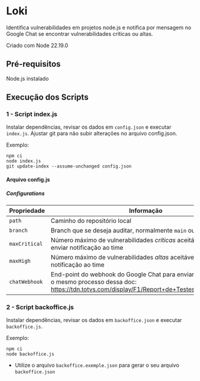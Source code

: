 # Loki

Identifica vulnerabilidades em projetos node.js e notifica por mensagem no Google Chat se encontrar vulnerabilidades críticas ou altas.

Criado com Node 22.19.0

## Pré-requisitos

Node.js instalado

## Execução dos Scripts

### 1 - Script index.js

Instalar dependências, revisar os dados em `config.json` e executar `index.js`. Ajustar git para não subir alterações no arquivo config.json.

Exemplo:
```
npm ci
node index.js
git update-index --assume-unchanged config.json  
```

#### Arquivo config.js

##### Configurations

Propriedade|Informação
---|---
`path`|Caminho do repositório local
`branch`|Branch que se deseja auditar, normalmente `main` ou `master`
`maxCritical`|Número máximo de vulnerabilidades *críticas* aceitável para não enviar notificação ao time
`maxHigh`|Número máximo de vulnerabilidades *altas* aceitável para não enviar notificação ao time
`chatWebhook`|End-point do webhook do Google Chat para enviar notificações. É o mesmo processo dessa doc: https://tdn.totvs.com/display/F1/Report+de+Testes+Automatizados

### 2 - Script backoffice.js

Instalar dependências, revisar os dados em `backoffice.json` e executar `backoffice.js`.

Exemplo:
```
npm ci
node backoffice.js
```

* Utilize o arquivo `backoffice.exemple.json` para gerar o seu arquivo `backoffice.json`
